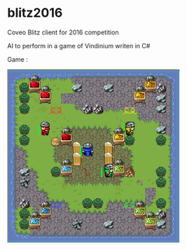 # blitz2016
Coveo Blitz client for 2016 competition

AI to perform in a game of Vindinium writen in C#

Game :

![alt tag](https://github.com/FelixLeChat/blitz2016/blob/master/vindinium.png?raw=true)
